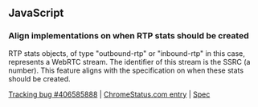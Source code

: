## JavaScript

### Align implementations on when RTP stats should be created

RTP stats objects, of type "outbound-rtp" or "inbound-rtp" in this case, represents a WebRTC stream. The identifier of this stream is the SSRC (a number). This feature aligns with the specification on when these stats should be created.

[Tracking bug #406585888](https://issues.chromium.org/issues/406585888) | [ChromeStatus.com entry](https://chromestatus.com/feature/4580748730040320) | [Spec](https://w3c.github.io/webrtc-stats/#the-rtp-statistics-hierarchy)
